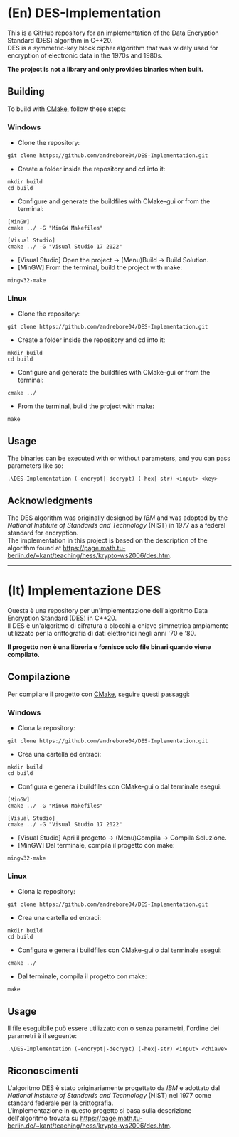 # (En) DES-Implementation

This is a GitHub repository for an implementation of the Data Encryption Standard (DES) algorithm in C++20.\
DES is a symmetric-key block cipher algorithm that was widely used for encryption of electronic data in the 1970s and 1980s.

**The project is not a library and only provides binaries when built.**

## Building

To build with [CMake](https://cmake.org), follow these steps:

### Windows
* Clone the repository:
```
git clone https://github.com/andrebore04/DES-Implementation.git
```
* Create a folder inside the repository and cd into it:
```
mkdir build
cd build
```
* Configure and generate the buildfiles with CMake-gui or from the terminal:
```
[MinGW]
cmake ../ -G "MinGW Makefiles"

[Visual Studio]
cmake ../ -G "Visual Studio 17 2022"
```
* \[Visual Studio\] Open the project -> (Menu)Build -> Build Solution.
* \[MinGW\] From the terminal, build the project with make:
```
mingw32-make
```

### Linux
* Clone the repository:
```
git clone https://github.com/andrebore04/DES-Implementation.git
```
* Create a folder inside the repository and cd into it:
```
mkdir build
cd build
```
* Configure and generate the buildfiles with CMake-gui or from the terminal:
```
cmake ../
```
* From the terminal, build the project with make:
```
make
```

## Usage
The binaries can be executed with or without parameters, and you can pass parameters like so:
```
.\DES-Implementation (-encrypt|-decrypt) (-hex|-str) <input> <key>
```

## Acknowledgments
The DES algorithm was originally designed by *IBM* and was adopted by the *National Institute of Standards and Technology* (NIST) in 1977 as a federal standard for encryption.\
The implementation in this project is based on the description of the algorithm found at https://page.math.tu-berlin.de/~kant/teaching/hess/krypto-ws2006/des.htm.

---

# (It) Implementazione DES
Questa è una repository per un'implementazione dell'algoritmo Data Encryption Standard (DES) in C++20.\
Il DES è un'algoritmo di cifratura a blocchi a chiave simmetrica ampiamente utilizzato per la crittografia di dati elettronici negli anni '70 e '80.

**Il progetto non è una libreria e fornisce solo file binari quando viene compilato.**

## Compilazione
Per compilare il progetto con [CMake](https://cmake.org), seguire questi passaggi:

### Windows
* Clona la repository:
```
git clone https://github.com/andrebore04/DES-Implementation.git
```
* Crea una cartella ed entraci:
```
mkdir build
cd build
```
* Configura e genera i buildfiles con CMake-gui o dal terminale esegui:
```
[MinGW]
cmake ../ -G "MinGW Makefiles"

[Visual Studio]
cmake ../ -G "Visual Studio 17 2022"
```
* \[Visual Studio\] Apri il progetto -> (Menu)Compila -> Compila Soluzione.
* \[MinGW\] Dal terminale, compila il progetto con make:
```
mingw32-make
```

### Linux
* Clona la repository:
```
git clone https://github.com/andrebore04/DES-Implementation.git
```
* Crea una cartella ed entraci:
```
mkdir build
cd build
```
* Configura e genera i buildfiles con CMake-gui o dal terminale esegui:
```
cmake ../
```
* Dal terminale, compila il progetto con make:
```
make
```

## Usage
Il file eseguibile può essere utilizzato con o senza parametri, l'ordine dei parametri è il seguente:
```
.\DES-Implementation (-encrypt|-decrypt) (-hex|-str) <input> <chiave>
```

## Riconoscimenti
L'algoritmo DES è stato originariamente progettato da *IBM* e adottato dal *National Institute of Standards and Technology* (NIST) nel 1977 come standard federale per la crittografia.\
L'implementazione in questo progetto si basa sulla descrizione dell'algoritmo trovata su https://page.math.tu-berlin.de/~kant/teaching/hess/krypto-ws2006/des.htm. 
